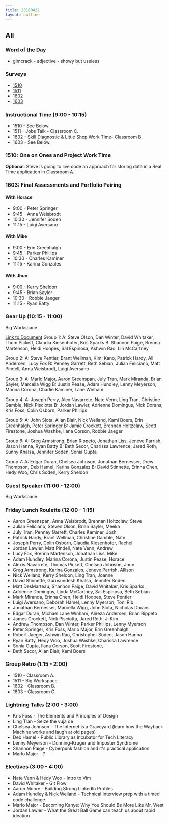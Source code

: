 ```yaml
---
title: 20160422
layout: outline
---
```


## All

### Word of the Day
* gimcrack - adjective - showy but useless

### Surveys

* [1510](https://docs.google.com/forms/d/1sNhNXl98KLCUIS8VDIfGXTdIi84FpXTF86-8Tt1m7Po/viewform)
* [1511](http://goo.gl/forms/7P1jroAj9c)
* [1602](https://docs.google.com/forms/d/1JrMkx1FGJLOk5fjs3_2q322FNTpbh1Kwb72WhHF1yRk/viewform)
* [1603](https://docs.google.com/forms/d/11KlwIUfnzQvRI92SN6rbuBeUxF1-sICBAQqGHochRIU/viewform)

### Instructional Time (9:00 - 10:15)

* 1510 - See Below.
* 1511 - Jobs Talk - Classroom C.
* 1602 - Skill Diagnostic & Little Shop Work Time-  Classroom B.
* 1603 - See Below.

### 1510: One on Ones and Project Work Time

**Optional**: Steve is going to live code an approach for storing data in a Real Time application in Classroom A.

### 1603: Final Assessments and Portfolio Pairing

#### With Horace
* 9:00 - Peter Springer
* 9:45 - Anna Weisbrodt
* 10:30 - Jennifer Soden
* 11:15 - Luigi Aversano

#### With Mike
* 9:00 - Erin Greenhalgh
* 9:45 - Parker Phillips
* 10:30 - Charles Kaminer
* 11:15 - Karina Gonzales

#### With Jhun
* 9:00 - Kerry Sheldon
* 9:45 - Brian Sayler
* 10:30 - Robbie Jaeger
* 11:15 - Ryan Batty

### Gear Up (10:15 - 11:00)

Big Workspace.

[Link to Document](https://docs.google.com/document/d/1GccSzC4JN1FkCzeR54jGF8bLZIxPgIvkRWUCQqj-FZg/edit?usp=sharing)
Group 1:
A: Steve Olson, Dan Winter, David Whitaker, Thom Pickett, Claudia Kiesenhofer, Kris Sparks
B: Shannon Paige, Brenna Martenson, Heidi Hoopes, Sal Espinosa, Ashwin Rao, Lin McCartney

Group 2:
A: Steve Pentler, Brant Wellman, Kimi Kano, Patrick Hardy, Ali Andersen, Lucy Fox
B: Penney Garrett, Beth Sebian, Julian Feliciano, Matt Pindell, Anna Weisbrodt, Luigi Aversano

Group 3:
A: Marlo Major, Aaron Greenspan, July Tran, Mark Miranda, Brian Sayler, Marcella Wigg
B: Justin Pease, Adam Hundley, Lenny Meyerson, Marina Corona, Charlie Kaminer, Lane Winham

Group 4:
A: Joseph Perry, Alex Navarrete, Nate Venn, Ling Tran, Christine Gamble, Nick Pisciotta
B: Jordan Lawler, Adrienne Domingus, Nick Dorans, Kris Foss, Colin Osborn, Parker Phillips

Group 5:
A: John Slota, Allan Blair, Nick Weiland, Kami Boers, Erin Greenhalgh, Peter Springer
B: Jamie Crockett, Brennan Holtzclaw, Scott Firestone, Joshua Washke, Ilana Corson, Robbie Jaeger

Group 6:
A: Greg Armstrong, Brian Rippeto, Jonathan Liss, Jeneve Parrish, Jason Hanna, Ryan Batty
B: Beth Secor, Charissa Lawrence, Jared Roth, Sunny Khalsa, Jennifer Soden, Sonia Gupta

Group 7:
A: Edgar Duran, Chelsea Johnson, Jonathan Bernesser, Drew Thompson, Deb Hamel, Karina Gonzalez
B: David Stinnette, Erinna Chen, Hedy Woo, Chris Soden, Kerry Sheldon

### Guest Speaker (11:00 - 12:00)

Big Workspace

### Friday Lunch Roulette (12:00 - 1:15)

* Aaron Greenspan, Anna Weisbrodt, Brennan Holtzclaw, Steve
* Julian Feliciano, Steven Olson, Brian Sayler, Meeka
* July Tran, Penney Garrett, Charles Kaminer, Josh
* Patrick Hardy, Brant Wellman, Christine Gamble, Nate
* Joseph Perry, Colin Osborn, Claudia Kiesenhofer, Rachel
* Jordan Lawler, Matt Pindell, Nate Venn, Andrew
* Lucy Fox, Brenna Martenson, Jonathan Liss, Mike
* Adam Hundley, Marina Corona, Justin Pease, Horace
* Alexis Navarrete, Thomas Pickett, Chelsea Johnson, Jhun
* Greg Armstrong, Karina Gonzales, Jeneve Parrish, Allison
* Nick Weiland, Kerry Sheldon, Ling Tran, Joanne
* David Stinnette, Gurusundesh Khalsa, Jennifer Soden
* Matt DesMarteau, Shannon Paige, David Whitaker, Kris Sparks
* Adrienne Domingus, Linda McCartney, Sal Espinosa, Beth Sebian
* Mark Miranda, Erinna Chen, Heidi Hoopes, Steve Pentler
* Luigi Aversano, Deborah Hamel, Lenny Myerson, Toni Rib
* Jonathan Bernesser, Marcella Wigg, John Slota, Nicholas Dorans
* Edgar Duran, Michael Lane Winham, Alireza Andersen, Brian Rippeto
* James Crockett, Nick Pisciotta, Jared Roth, Ji Kim
* Andrew Thompson, Dan Winter, Parker Phillips, Lenny Myerson
* Peter Springer, Kris Foss, Marlo Major, Erin Greenhalgh
* Robert Jaeger, Ashwin Rao, Christopher Soden, Jason Hanna
* Ryan Batty, Hedy Woo, Joshua Washke, Charissa Lawrence
* Sonia Gupta, Ilana Corson, Scott Firestone,
* Beth Secor, Allan Blair, Kami Boers

### Group Retro (1:15 - 2:00)
* 1510 - Classroom A.
* 1511 - Big Workspace.
* 1602 - Classroom B.
* 1603 - Classroom C.

### Lightning Talks (2:00 - 3:00)

* Kris Foss - The Elements and Principles of Design
* Ling Tran - Seize the vuja de
* Chelsea Johnson - The Internet is a Graveyard (learn how the Wayback Machine works and laugh at old pages)
* Deb Hamel - Public Library as Incubator for Tech Literacy
* Lenny Meyerson - Dunning-Kruger and Imposter Syndrome
* Shannon Paige - Cyberpunk fashion and it's practical application
* Marlo Major - ?

### Electives (3:00 - 4:00)

* Nate Venn & Hedy Woo - Intro to Vim
* David Whitaker - Git Flow
* Aaron Moore - Building Strong LinkedIn Profiles
* Adam Hundley & Nick Weiland - Technical Interview prep with a timed code challenge
* Marlo Major - Becoming Kanye: Why You Should Be More Like Mr. West
* Jordan Lawler - What the Great Ball Game can teach us about rapid ideation
